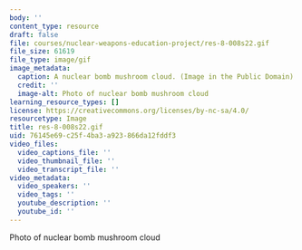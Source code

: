 ```yaml
---
body: ''
content_type: resource
draft: false
file: courses/nuclear-weapons-education-project/res-8-008s22.gif
file_size: 61619
file_type: image/gif
image_metadata:
  caption: A nuclear bomb mushroom cloud. (Image in the Public Domain)
  credit: ''
  image-alt: Photo of nuclear bomb mushroom cloud
learning_resource_types: []
license: https://creativecommons.org/licenses/by-nc-sa/4.0/
resourcetype: Image
title: res-8-008s22.gif
uid: 76145e69-c25f-4ba3-a923-866da12fddf3
video_files:
  video_captions_file: ''
  video_thumbnail_file: ''
  video_transcript_file: ''
video_metadata:
  video_speakers: ''
  video_tags: ''
  youtube_description: ''
  youtube_id: ''
---
```

Photo of nuclear bomb mushroom cloud